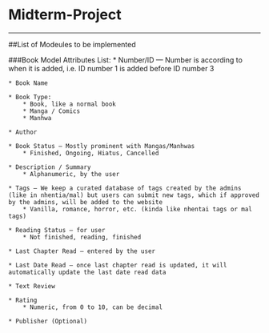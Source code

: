 # Midterm-Project

________________________
##List of Modeules to be implemented


###Book Model Attributes List:
    * Number/ID — Number is according to when it is added, i.e. ID number 1 is added before ID number 3

    * Book Name

    * Book Type:
        * Book, like a normal book
        * Manga / Comics
        * Manhwa

    * Author

    * Book Status — Mostly prominent with Mangas/Manhwas
        * Finished, Ongoing, Hiatus, Cancelled

    * Description / Summary
        * Alphanumeric, by the user

    * Tags — We keep a curated database of tags created by the admins (like in nhentia/mal) but users can submit new tags, which if approved by the admins, will be added to the website
        * Vanilla, romance, horror, etc. (kinda like nhentai tags or mal tags)

    * Reading Status — for user
        * Not finished, reading, finished

    * Last Chapter Read — entered by the user

    * Last Date Read — once last chapter read is updated, it will automatically update the last date read data

    * Text Review

    * Rating 
        * Numeric, from 0 to 10, can be decimal
        
    * Publisher (Optional)
